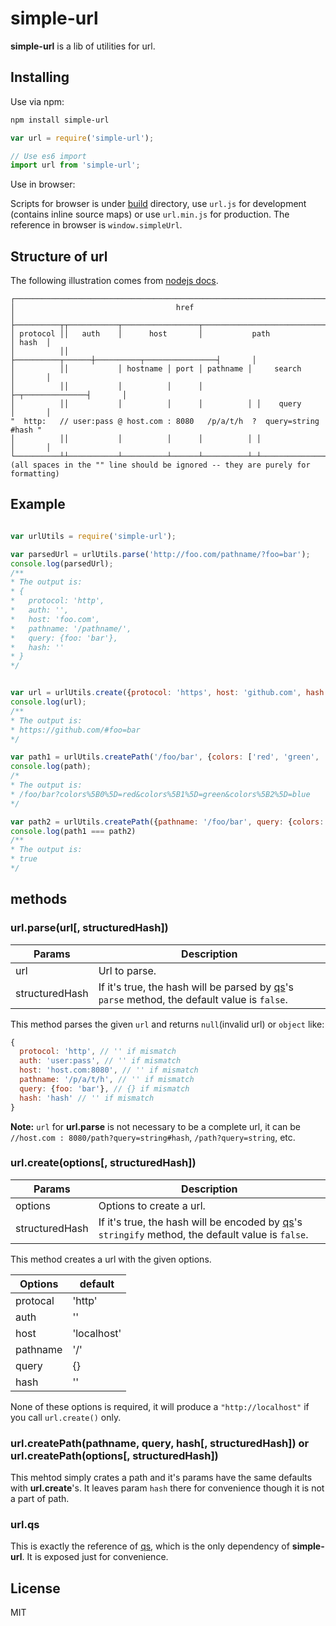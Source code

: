 # simple-url
**simple-url** is a lib of utilities for url.

## Installing
Use via npm:
```bash
npm install simple-url
```
```javascript
var url = require('simple-url');

// Use es6 import
import url from 'simple-url';
```
Use in browser:

Scripts for browser is under [build](https://github.com/Jimmy-YMJ/simple-url/tree/master/build) directory, use `url.js` for development (contains inline source maps) or use `url.min.js` for production. The reference in browser is `window.simpleUrl`.

## Structure of url
The following illustration comes from [nodejs docs](https://nodejs.org/api/url.html).
```
┌─────────────────────────────────────────────────────────────────────────────┐
│                                    href                                     │
├──────────┬┬───────────┬─────────────────┬───────────────────────────┬───────┤
│ protocol ││   auth    │      host       │           path            │ hash  │
│          ││           ├──────────┬──────┼──────────┬────────────────┤       │
│          ││           │ hostname │ port │ pathname │     search     │       │
│          ││           │          │      │          ├─┬──────────────┤       │
│          ││           │          │      │          │ │    query     │       │
"  http:   // user:pass @ host.com : 8080   /p/a/t/h  ?  query=string   #hash "
│          ││           │          │      │          │ │              │       │
└──────────┴┴───────────┴──────────┴──────┴──────────┴─┴──────────────┴───────┘
(all spaces in the "" line should be ignored -- they are purely for formatting)
```

## Example
```javascript

var urlUtils = require('simple-url');

var parsedUrl = urlUtils.parse('http://foo.com/pathname/?foo=bar');
console.log(parsedUrl);
/**
* The output is:
* {
*   protocol: 'http',
*   auth: '',
*   host: 'foo.com',
*   pathname: '/pathname/',
*   query: {foo: 'bar'},
*   hash: ''
* }
*/


var url = urlUtils.create({protocol: 'https', host: 'github.com', hash: {foo: 'bar'}}, true);
console.log(url);
/**
* The output is:
* https://github.com/#foo=bar
*/

var path1 = urlUtils.createPath('/foo/bar', {colors: ['red', 'green', 'blue']});
console.log(path);
/*
* The output is:
* /foo/bar?colors%5B0%5D=red&colors%5B1%5D=green&colors%5B2%5D=blue
*/

var path2 = urlUtils.createPath({pathname: '/foo/bar', query: {colors: ['red', 'green', 'blue']}});
console.log(path1 === path2)
/**
* The output is:
* true
*/
```

## methods
### url.parse(url[, structuredHash])

| **Params** | **Description** |
| --- | --- |
| url |  Url to parse. |
| structuredHash | If it's true, the hash will be parsed by [qs](https://github.com/ljharb/qs)'s `parse` method, the default value is `false`.|

This method parses the given `url` and returns `null`(invalid url) or `object` like:
```javascript
{
  protocol: 'http', // '' if mismatch
  auth: 'user:pass', // '' if mismatch
  host: 'host.com:8080', // '' if mismatch
  pathname: '/p/a/t/h', // '' if mismatch
  query: {foo: 'bar'}, // {} if mismatch
  hash: 'hash' // '' if mismatch
}
```
__Note:__ `url` for **url.parse** is not necessary to be a complete url, it can be `//host.com : 8080/path?query=string#hash`, `/path?query=string`, etc.

### url.create(options[, structuredHash])

| **Params** | **Description** |
| --- | --- |
| options |  Options to create a url. |
| structuredHash | If it's true, the hash will be encoded by [qs](https://github.com/ljharb/qs)'s `stringify` method, the default value is `false`.|

This method creates a url with the given options.

| **Options** | **default** |
| --- | --- |
| protocal |  'http' |
| auth | '' |
| host |  'localhost' |
| pathname |  '/' |
| query |  {} |
| hash |  '' |

None of these options is required, it will produce a `"http://localhost"` if you call `url.create()` only.

### url.createPath(pathname, query, hash[, structuredHash]) or url.createPath(options[, structuredHash])

This mehtod simply crates a path and it's params have the same defaults with **url.create**'s. It leaves param `hash` there for convenience though it is not a part of path.

### url.qs

This is exactly the reference of [qs](https://github.com/ljharb/qs), which is the only dependency of **simple-url**. It is exposed just for convenience.

## License
MIT

